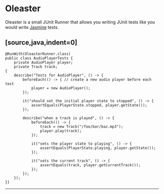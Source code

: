 Oleaster
=====

Oleaster is a small JUnit Runner that allows you writing JUnit tests like you would write [Jasmine][1] tests.

[source,java,indent=0]
----
	@RunWith(OleasterRunner.class)
	public class AudioPlayerTests {
		private AudioPlayer player;
		private Track track;
	{
		describe("Tests for AudioPlayer", () -> {
			beforeEach(() -> { // create a new audio player before each test
				player = new AudioPlayer();
			});

			it("should set the initial player state to stopped", () -> {
				assertEquals(PlayerState.stopped, player.getState());
			});

			describe("when a track is played", () -> {
				beforeEach(() -> {
					track = new Track("/foo/bar/baz.mp3");
					player.play(track);
				});

				it("sets the player state to playing", () -> {
					assertEquals(PlayerState.playing, player.getState());
				});

				it("sets the current track", () -> {
					assertEquals(track, player.getCurrentTrack());
				});
			});
		});
	}}
----

[1]: http://jasmine.github.io/